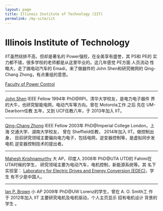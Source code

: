 ```yaml
---
layout: page
title: Illinois Institute of Technology (IIT)
permalink: /my-site/iit
---
```

# Illinois Institute of Technology

IIT虽然综排不高，但却是著名的 Power强校，在全美享有盛誉，其 PS和 PE的
实力都不错，很多学校的老师都是从这里毕业的。这几年感觉 PE方面 人员流动
性略大，走了搞电动汽车的 Emadi，来了做器件的 John Shen和研究微网的 Qing-Chang Zhong，有点重组的意思。

[Faculty of Power Control](https://www.iit.edu/ece/research/faculty-research)

---
[John Shen](https://www.iit.edu/directory/people/john-shen) IEEE Fellow 1994年 PhD@RPI，清华大学校友，是电力电子器件
界的大牛，也研究智能电网，电动汽车等方向。曾在 Motorola工作 之后 先在
UM-Dearborn任教 五年，又到 UCF任教八年，于 2013年加入 IIT。

---
[Qing-Chang Zhong](https://www.iit.edu/directory/people/qing-chang-zhong) IEEE Fellow 2003年 PhD@Imperial College London，上海
交通大学、湖南大学校友， 曾在 Sheffield任教， 2014年加入 IIT。做控制出身，
目前研究领域主要偏向电力电子，包括电网，逆变器控制等，是虚拟同步发电机
逆变器控制技术的提出者。

---
[Mahesh Krishnamurthy](https://www.iit.edu/directory/people/mahesh-krishnamurthy) 大 AP，印度人 2008年 PhD@UTA UTD的 Fahimi在 UTA时候的学生， 研究领域主要为电动汽车，电机控制，新能源系统等。其
名下实验室： [Laboratory for Electric Drives and Energy Conversion (EDEC)](http://www.ece.iit.edu/~drives/index.html)，学生
有不少是中国人。

---
[Ian P. Brown](http://mypages.iit.edu/~ibrown1/) 小 AP 2009年 PhD@UW Lorenz的学生，曾在 A. O. Smith工
作 于 2012年加入 IIT 主要研究电机及电机驱动，个人主页显示 招有电机设计
背景的学生 。

